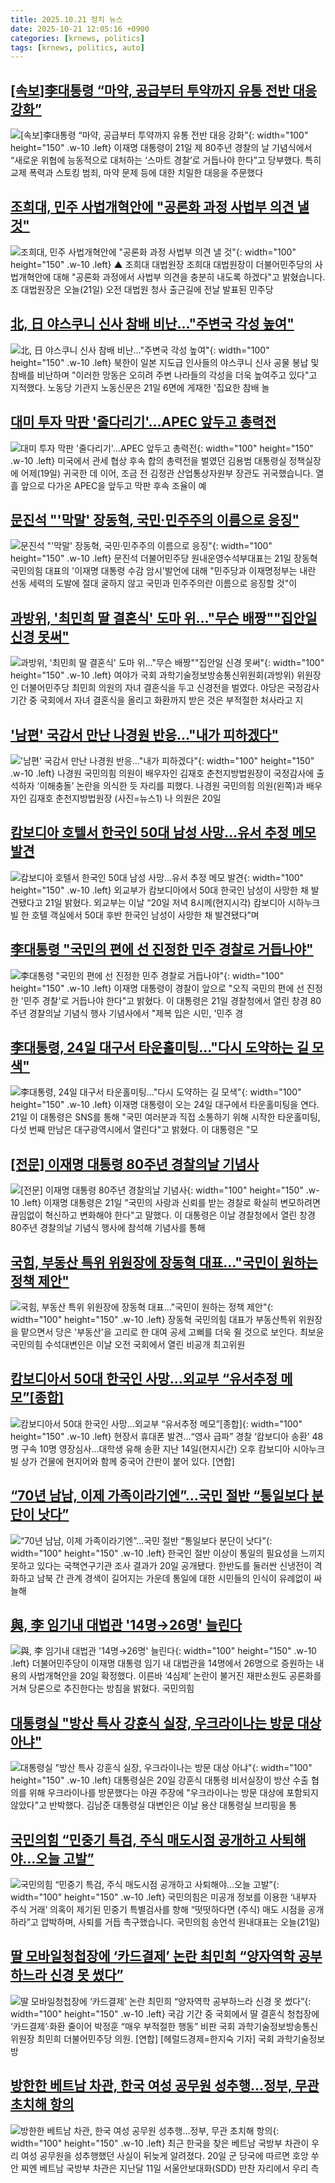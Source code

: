 ```yaml
---
title: 2025.10.21 정치 뉴스
date: 2025-10-21 12:05:16 +0900
categories: [krnews, politics]
tags: [krnews, politics, auto]
---
```

## [[속보]李대통령 “마약, 공급부터 투약까지 유통 전반 대응 강화”](https://n.news.naver.com/mnews/article/011/0004545792)

![[속보]李대통령 “마약, 공급부터 투약까지 유통 전반 대응 강화”](https://mimgnews.pstatic.net/image/origin/011/2025/10/21/4545792.jpg?type=nf220_150){: width="100" height="150" .w-10 .left}
이재명 대통령이 21일 제 80주년 경찰의 날 기념식에서 “새로운 위협에 능동적으로 대처하는 ‘스마트 경찰’로 거듭나야 한다”고 당부했다. 특히 교제 폭력과 스토킹 범죄, 마약 문제 등에 대한 치밀한 대응을 주문했다

## [조희대, 민주 사법개혁안에 "공론화 과정 사법부 의견 낼 것"](https://n.news.naver.com/mnews/article/055/0001301406)

![조희대, 민주 사법개혁안에 "공론화 과정 사법부 의견 낼 것"](https://mimgnews.pstatic.net/image/origin/055/2025/10/21/1301406.jpg?type=nf220_150){: width="100" height="150" .w-10 .left}
▲ 조희대 대법원장 조희대 대법원장이 더불어민주당의 사법개혁안에 대해 "공론화 과정에서 사법부 의견을 충분히 내도록 하겠다"고 밝혔습니다. 조 대법원장은 오늘(21일) 오전 대법원 청사 출근길에 전날 발표된 민주당

## [北, 日 야스쿠니 신사 참배 비난…"주변국 각성 높여"](https://n.news.naver.com/mnews/article/001/0015690220)

![北, 日 야스쿠니 신사 참배 비난…"주변국 각성 높여"](https://mimgnews.pstatic.net/image/origin/001/2025/10/21/15690220.jpg?type=nf220_150){: width="100" height="150" .w-10 .left}
북한이 일본 지도급 인사들의 야스쿠니 신사 공물 봉납 및 참배를 비난하며 "이러한 망동은 오히려 주변 나라들의 각성을 더욱 높여주고 있다"고 지적했다. 노동당 기관지 노동신문은 21일 6면에 게재한 '집요한 참배 놀

## [대미 투자 막판 '줄다리기'…APEC 앞두고 총력전](https://n.news.naver.com/mnews/article/374/0000469463)

![대미 투자 막판 '줄다리기'…APEC 앞두고 총력전](https://mimgnews.pstatic.net/image/origin/374/2025/10/20/469463.jpg?type=nf220_150){: width="100" height="150" .w-10 .left}
미국에서 관세 협상 후속 합의 총력전을 벌였던 김용범 대통령실 정책실장에 어제(19일) 귀국한 데 이어, 조금 전 김정관 산업통상자원부 장관도 귀국했습니다. 열흘 앞으로 다가온 APEC을 앞두고 막판 후속 조율이 예

## [문진석 "'막말' 장동혁, 국민·민주주의 이름으로 응징"](https://n.news.naver.com/mnews/article/656/0000152116)

![문진석 "'막말' 장동혁, 국민·민주주의 이름으로 응징"](https://mimgnews.pstatic.net/image/origin/656/2025/10/21/152116.jpg?type=nf220_150){: width="100" height="150" .w-10 .left}
문진석 더불어민주당 원내운영수석부대표는 21일 장동혁 국민의힘 대표의 '이재명 대통령 수감 암시'발언에 대해 "민주당과 이재명정부는 내란 선동 세력의 도발에 절대 굴하지 않고 국민과 민주주의란 이름으로 응징할 것"이

## [과방위, '최민희 딸 결혼식' 도마 위…"무슨 배짱""집안일 신경 못써"](https://n.news.naver.com/mnews/article/421/0008550535)

![과방위, '최민희 딸 결혼식' 도마 위…"무슨 배짱""집안일 신경 못써"](https://mimgnews.pstatic.net/image/origin/421/2025/10/20/8550535.jpg?type=nf220_150){: width="100" height="150" .w-10 .left}
여야가 국회 과학기술정보방송통신위원회(과방위) 위원장인 더불어민주당 최민희 의원의 자녀 결혼식을 두고 신경전을 벌였다. 야당은 국정감사 기간 중 국회에서 자녀 결혼식을 올리고 화환까지 받은 것은 부적절한 처사라고 지

## ['남편' 국감서 만난 나경원 반응..."내가 피하겠다"](https://n.news.naver.com/mnews/article/018/0006142462)

!['남편' 국감서 만난 나경원 반응..."내가 피하겠다"](https://mimgnews.pstatic.net/image/origin/018/2025/10/20/6142462.jpg?type=nf220_150){: width="100" height="150" .w-10 .left}
나경원 국민의힘 의원이 배우자인 김재호 춘천지방법원장이 국정감사에 출석하자 ‘이해충돌’ 논란을 의식한 듯 자리를 피했다. 나경원 국민의힘 의원(왼쪽)과 배우자인 김재호 춘천지방법원장 (사진=뉴스1) 나 의원은 20일

## [캄보디아 호텔서 한국인 50대 남성 사망…유서 추정 메모 발견](https://n.news.naver.com/mnews/article/028/0002771918)

![캄보디아 호텔서 한국인 50대 남성 사망…유서 추정 메모 발견](https://mimgnews.pstatic.net/image/origin/028/2025/10/21/2771918.jpg?type=nf220_150){: width="100" height="150" .w-10 .left}
외교부가 캄보디아에서 50대 한국인 남성이 사망한 채 발견됐다고 21일 밝혔다. 외교부는 이날 “20일 저녁 8시께(현지시각) 캄보디아 시하누크빌 한 호텔 객실에서 50대 후반 한국인 남성이 사망한 채 발견됐다”며

## [李대통령 "국민의 편에 선 진정한 민주 경찰로 거듭나야"](https://n.news.naver.com/mnews/article/025/0003476700)

![李대통령 "국민의 편에 선 진정한 민주 경찰로 거듭나야"](https://mimgnews.pstatic.net/image/origin/025/2025/10/21/3476700.jpg?type=nf220_150){: width="100" height="150" .w-10 .left}
이재명 대통령이 경찰이 앞으로 "오직 국민의 편에 선 진정한 '민주 경찰'로 거듭나야 한다"고 밝혔다. 이 대통령은 21일 경찰청에서 열린 창경 80주년 경찰의날 기념식 행사 기념사에서 "제복 입은 시민, '민주 경

## [李대통령, 24일 대구서 타운홀미팅…"다시 도약하는 길 모색"](https://n.news.naver.com/mnews/article/088/0000976377)

![李대통령, 24일 대구서 타운홀미팅…"다시 도약하는 길 모색"](https://mimgnews.pstatic.net/image/origin/088/2025/10/21/976377.jpg?type=nf220_150){: width="100" height="150" .w-10 .left}
이재명 대통령이 오는 24일 대구에서 타운홀미팅을 연다. 21일 이 대통령은 SNS를 통해 "국민 여러분과 직접 소통하기 위해 시작한 타운홀미팅, 다섯 번째 만남은 대구광역시에서 열린다"고 밝혔다. 이 대통령은 "모

## [[전문] 이재명 대통령 80주년 경찰의날 기념사](https://n.news.naver.com/mnews/article/001/0015690968)

![[전문] 이재명 대통령 80주년 경찰의날 기념사](https://mimgnews.pstatic.net/image/origin/001/2025/10/21/15690968.jpg?type=nf220_150){: width="100" height="150" .w-10 .left}
이재명 대통령은 21일 "국민의 사랑과 신뢰를 받는 경찰로 확실히 변모하려면 끊임없이 혁신하고 변화해야 한다"고 말했다. 이 대통령은 이날 경찰청에서 열린 창경 80주년 경찰의날 기념식 행사에 참석해 기념사를 통해

## [국힘, 부동산 특위 위원장에 장동혁 대표…"국민이 원하는 정책 제안"](https://n.news.naver.com/mnews/article/421/0008551494)

![국힘, 부동산 특위 위원장에 장동혁 대표…"국민이 원하는 정책 제안"](https://mimgnews.pstatic.net/image/origin/421/2025/10/21/8551494.jpg?type=nf220_150){: width="100" height="150" .w-10 .left}
장동혁 국민의힘 대표가 부동산특위 위원장을 맡으면서 당은 '부동산'을 고리로 한 대여 공세 고삐를 더욱 쥘 것으로 보인다. 최보윤 국민의힘 수석대변인은 이날 오전 국회에서 열린 비공개 최고위원

## [캄보디아서 50대 한국인 사망…외교부 “유서추정 메모”[종합]](https://n.news.naver.com/mnews/article/016/0002544740)

![캄보디아서 50대 한국인 사망…외교부 “유서추정 메모”[종합]](https://mimgnews.pstatic.net/image/origin/016/2025/10/21/2544740.jpg?type=nf220_150){: width="100" height="150" .w-10 .left}
현장서 휴대폰 발견…“영사 급파” 경찰 ‘캄보디아 송환’ 48명 구속 10명 영장심사…대학생 유해 송환 지난 14일(현지시간) 오후 캄보디아 시아누크빌 상가 건물에 현지어와 함께 중국어 간판이 붙어 있다. [연합]

## [“70년 남남, 이제 가족이라기엔”…국민 절반 “통일보다 분단이 낫다”](https://n.news.naver.com/mnews/article/009/0005576089)

![“70년 남남, 이제 가족이라기엔”…국민 절반 “통일보다 분단이 낫다”](https://mimgnews.pstatic.net/image/origin/009/2025/10/21/5576089.jpg?type=nf220_150){: width="100" height="150" .w-10 .left}
한국인 절반 이상이 통일의 필요성을 느끼지 못하고 있다는 국책연구기관 조사 결과가 20일 공개됐다. 한반도를 둘러싼 신냉전이 격화하고 남북 간 관계 경색이 길어지는 가운데 통일에 대한 시민들의 인식이 유례없이 싸늘해

## [與, 李 임기내 대법관 '14명→26명' 늘린다](https://n.news.naver.com/mnews/article/015/0005199463)

![與, 李 임기내 대법관 '14명→26명' 늘린다](https://mimgnews.pstatic.net/image/origin/015/2025/10/20/5199463.jpg?type=nf220_150){: width="100" height="150" .w-10 .left}
더불어민주당이 이재명 대통령 임기 내 대법관을 14명에서 26명으로 증원하는 내용의 사법개혁안을 20일 확정했다. 이른바 ‘4심제’ 논란이 불거진 재판소원도 공론화를 거쳐 당론으로 추진한다는 방침을 밝혔다. 국민의힘

## [대통령실 "방산 특사 강훈식 실장, 우크라이나는 방문 대상 아냐"](https://n.news.naver.com/mnews/article/003/0013546134)

![대통령실 "방산 특사 강훈식 실장, 우크라이나는 방문 대상 아냐"](https://mimgnews.pstatic.net/image/origin/003/2025/10/20/13546134.jpg?type=nf220_150){: width="100" height="150" .w-10 .left}
대통령실은 20일 강훈식 대통령 비서실장이 방산 수출 협의를 위해 우크라이나를 방문했다는 야권 주장에 "우크라이나는 방문 대상에 포함되지 않았다"고 반박했다. 김남준 대통령실 대변인은 이날 용산 대통령실 브리핑을 통

## [국민의힘 “민중기 특검, 주식 매도시점 공개하고 사퇴해야…오늘 고발”](https://n.news.naver.com/mnews/article/056/0012050616)

![국민의힘 “민중기 특검, 주식 매도시점 공개하고 사퇴해야…오늘 고발”](https://mimgnews.pstatic.net/image/origin/056/2025/10/21/12050616.jpg?type=nf220_150){: width="100" height="150" .w-10 .left}
국민의힘은 미공개 정보를 이용한 ‘내부자 주식 거래’ 의혹이 제기된 민중기 특별검사를 향해 “떳떳하다면 (주식) 매도 시점을 공개하라”고 압박하며, 사퇴를 거듭 촉구했습니다. 국민의힘 송언석 원내대표는 오늘(21일)

## [딸 모바일청첩장에 ‘카드결제’ 논란 최민희 “양자역학 공부하느라 신경 못 썼다”](https://n.news.naver.com/mnews/article/016/0002544819)

![딸 모바일청첩장에 ‘카드결제’ 논란 최민희 “양자역학 공부하느라 신경 못 썼다”](https://mimgnews.pstatic.net/image/origin/016/2025/10/21/2544819.jpg?type=nf220_150){: width="100" height="150" .w-10 .left}
국감 기간 중 국회에서 딸 결혼식 청첩장에 ‘카드결제’·화환 줄이어 박정훈 “매우 부적절한 행동” 비판 국회 과학기술정보방송통신위원장 최민희 더불어민주당 의원. [연합] [헤럴드경제=한지숙 기자] 국회 과학기술정보방

## [방한한 베트남 차관, 한국 여성 공무원 성추행…정부, 무관 초치해 항의](https://n.news.naver.com/mnews/article/008/0005265577)

![방한한 베트남 차관, 한국 여성 공무원 성추행…정부, 무관 초치해 항의](https://mimgnews.pstatic.net/image/origin/008/2025/10/20/5265577.jpg?type=nf220_150){: width="100" height="150" .w-10 .left}
최근 한국을 찾은 베트남 국방부 차관이 우리 여성 공무원을 성추행했던 사실이 뒤늦게 알려졌다. 20일 군 당국에 따르면 호앙 쑤안 찌엔 베트남 국방부 차관은 지난달 11일 서울안보대화(SDD) 만찬 자리에서 우리 측

